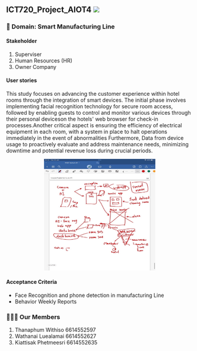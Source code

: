## ICT720_Project_AIOT4 <img src="https://raw.githubusercontent.com/MartinHeinz/MartinHeinz/master/wave.gif" width="30px">

### 🏢 Domain: Smart Manufacturing Line
#### Stakeholder
1. Superviser 
2. Human Resources (HR)
3. Owner Company


#### User stories
<p align= "left">This study focuses on advancing the customer experience within hotel rooms through the integration of smart devices. The initial phase involves implementing facial recognition technology for secure room access, followed by enabling guests to control and monitor various devices through their personal deviceson the hotels' web browser for check-in processes.Another critical aspect is ensuring the efficiency of electrical equipment in each room, with a system in place to halt operations immediately in the event of abnormalities
Furthermore, Data from device usage to proactively evaluate and address maintenance needs, 
minimizing downtime and potential revenue loss during crucial periods. </p>
<p align="center">
 <img  width=300px height=300px src="https://raw.githubusercontent.com/Watthanail/ICT720_Project_AIOT4/master/Images/README/OverviewDraft01_160124.png"><br></p>


#### Acceptance Criteria



<ul>
<li>Face Recognition and phone detection in manufacturing Line</li>
    

<li>Behavior Weekly Reports</li>
</ul>

### 👩🏻‍💻 Our Members
1. Thanaphum Withiso 6614552597
2. Wathanai Luealamai 6614552627
3. Kiattisak Phetmeesri 6614552635